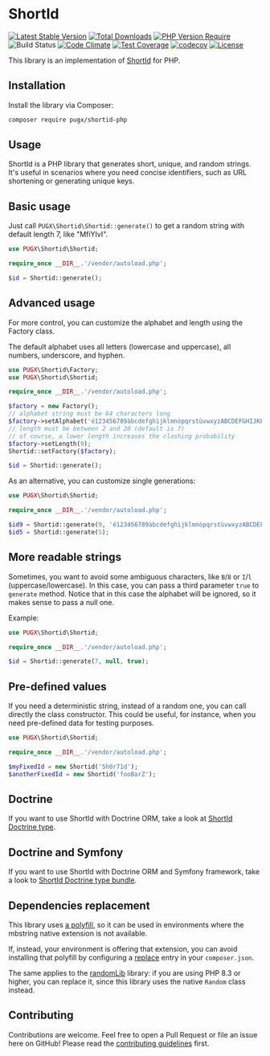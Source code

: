 # ShortId

[![Latest Stable Version](https://poser.pugx.org/pugx/shortid-php/v)](https://packagist.org/packages/pugx/shortid-php) 
[![Total Downloads](https://poser.pugx.org/pugx/shortid-php/downloads)](https://packagist.org/packages/pugx/shortid-php) 
[![PHP Version Require](https://poser.pugx.org/pugx/shortid-php/require/php)](https://packagist.org/packages/pugx/shortid-php)
![Build Status](https://github.com/PUGX/shortid-php/workflows/build/badge.svg)
[![Code Climate](https://codeclimate.com/github/PUGX/shortid-php/badges/gpa.svg)](https://codeclimate.com/github/PUGX/shortid-php)
[![Test Coverage](https://codeclimate.com/github/PUGX/shortid-php/badges/coverage.svg)](https://codeclimate.com/github/PUGX/shortid-php/coverage)
[![codecov](https://codecov.io/gh/PUGX/shortid-php/branch/master/graph/badge.svg?token=3sX6ShXgZp)](https://codecov.io/gh/PUGX/shortid-php)
[![License](https://poser.pugx.org/pugx/shortid-php/license.svg)](https://packagist.org/packages/pugx/shortid-php)

This library is an implementation of [ShortId][1] for PHP.

## Installation

Install the library via Composer:

```bash
composer require pugx/shortid-php
```

## Usage

ShortId is a PHP library that generates short, unique, and random strings. It's useful in scenarios
where you need concise identifiers, such as URL shortening or generating unique keys.

## Basic usage

Just call `PUGX\Shortid\Shortid::generate()` to get a random string with default length 7, like "MfiYIvI".

``` php
use PUGX\Shortid\Shortid;

require_once __DIR__.'/vendor/autoload.php';

$id = Shortid::generate();

```

## Advanced usage

For more control, you can customize the alphabet and length using the Factory class.

The default alphabet uses all letters (lowercase and uppercase), all numbers, underscore, and hyphen.

``` php
use PUGX\Shortid\Factory;
use PUGX\Shortid\Shortid;

require_once __DIR__.'/vendor/autoload.php';

$factory = new Factory();
// alphabet string must be 64 characters long
$factory->setAlphabet('é123456789àbcdefghìjklmnòpqrstùvwxyzABCDEFGHIJKLMNOPQRSTUVWX.!@|');
// length must be between 2 and 20 (default is 7)
// of course, a lower length increases the clashing probability
$factory->setLength(9);
Shortid::setFactory($factory);

$id = Shortid::generate();
```

As an alternative, you can customize single generations:

``` php
use PUGX\Shortid\Shortid;

require_once __DIR__.'/vendor/autoload.php';

$id9 = Shortid::generate(9, 'é123456789àbcdefghìjklmnòpqrstùvwxyzABCDEFGHIJKLMNOPQRSTUVWX.!@|');
$id5 = Shortid::generate(5);

```

## More readable strings

Sometimes, you want to avoid some ambiguous characters, like `B`/`8` or `I`/`l` (uppercase/lowercase).
In this case, you can pass a third parameter `true` to `generate` method. Notice that in this case the alphabet
will be ignored, so it makes sense to pass a null one.

Example:

``` php
use PUGX\Shortid\Shortid;

require_once __DIR__.'/vendor/autoload.php';

$id = Shortid::generate(7, null, true);
``` 

## Pre-defined values

If you need a deterministic string, instead of a random one, you can call directly the class constructor.
This could be useful, for instance, when you need pre-defined data for testing purposes.

``` php
use PUGX\Shortid\Shortid;

require_once __DIR__.'/vendor/autoload.php';

$myFixedId = new Shortid('5h0r71d');
$anotherFixedId = new Shortid('fooBarZ');

```

## Doctrine

If you want to use ShortId with Doctrine ORM, take a look at [ShortId Doctrine type][2].


## Doctrine and Symfony

If you want to use ShortId with Doctrine ORM and Symfony framework, take a look to
[ShortId Doctrine type bundle][3].


## Dependencies replacement

This library uses [a polyfill][4], so it can be used in environments where the mbstring
native extension is not available.

If, instead, your environment is offering that extension, you can avoid installing
that polyfill by configuring a [replace][5] entry in your `composer.json`.

The same applies to the [randomLib][6] library: if you are using PHP 8.3 or higher,
you can replace it, since this library uses the native `Random` class instead.

## Contributing

Contributions are welcome. Feel free to open a Pull Request or file an issue here on GitHub!
Please read the [contributing guidelines][7] first.

[1]: https://github.com/dylang/shortid
[2]: https://github.com/PUGX/shortid-doctrine
[3]: https://github.com/PUGX/shortid-doctrine-bundle
[4]: https://github.com/symfony/polyfill-mbstring
[5]: https://getcomposer.org/doc/04-schema.md#replace
[6]: https://packagist.org/packages/paragonie/random-lib
[7]: CONTRIBUTING.md
